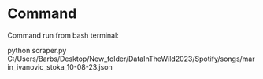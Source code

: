 # Command 
Command run from bash terminal:

python scraper.py C:/Users/Barbs/Desktop/New_folder/DataInTheWild2023/Spotify/songs/marin_ivanovic_stoka_10-08-23.json